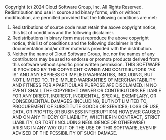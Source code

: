 Copyright (c) 2024 Cloud Software Group, Inc. All Rights Reserved.
Redistribution and use in source and binary forms, with or without modification, are permitted provided that the following
conditions are met:
1. Redistributions of source code must retain the above copyright notice, this list of conditions and the following disclaimer.
2. Redistributions in binary form must reproduce the above copyright notice, this list of conditions and the following
disclaimer in the documentation and/or other materials provided with the distribution.
3. Neither the name of Cloud Software Group, Inc. nor the names of any contributors may be used to endorse or promote
products derived from this software without specific prior written permission.
THIS SOFTWARE IS PROVIDED BY THE COPYRIGHT OWNER AND CONTRIBUTORS "AS IS" AND ANY EXPRESS OR
IMPLIED WARRANTIES, INCLUDING, BUT NOT LIMITED TO, THE IMPLIED WARRANTIES OF MERCHANTABILITY
AND FITNESS FOR A PARTICULAR PURPOSE ARE DISCLAIMED. IN NO EVENT SHALL THE COPYRIGHT OWNER
OR CONTRIBUTORS BE LIABLE FOR ANY DIRECT, INDIRECT, INCIDENTAL, SPECIAL, EXEMPLARY, OR
CONSEQUENTIAL DAMAGES (INCLUDING, BUT NOT LIMITED TO, PROCUREMENT OF SUBSTITUTE GOODS OR
SERVICES; LOSS OF USE, DATA, OR PROFITS; OR BUSINESS INTERRUPTION) HOWEVER CAUSED AND ON ANY
THEORY OF LIABILITY, WHETHER IN CONTRACT, STRICT LIABILITY, OR TORT (INCLUDING NEGLIGENCE OR
OTHERWISE) ARISING IN ANY WAY OUT OF THE USE OF THIS SOFTWARE, EVEN IF ADVISED OF THE
POSSIBILITY OF SUCH DAMAGE.